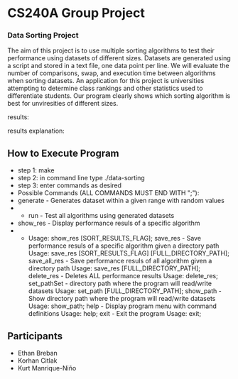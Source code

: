 # CS240A Group Project
### Data Sorting Project
The aim of this project is to use multiple sorting algorithms to test their performance using datasets of different sizes. Datasets are generated using a script and stored in a text file, one data point per line. We will evaluate the number of comparisons, swap, and execution time between algorithms when sorting datasets. An application for this project is universities attempting to determine class rankings and other statistics used to differentiate students. Our program clearly shows which sorting algorithm is best for unviresities of different sizes.

results:

results explanation:

## How to Execute Program
- step 1: make
- step 2: in command line type ./data-sorting
- step 3: enter commands as desired
- Possible Commands (ALL COMMANDS MUST END WITH ";"):
- generate - Generates dataset within a given range with random values
- - run - Test all algorithms using generated datasets
- show_res - Display performance resuls of a specific algorithm
- - Usage: show_res [SORT_RESULTS_FLAG];
  save_res - Save performance resuls of a specific algorithm given a directory path
    Usage: save_res [SORT_RESULTS_FLAG] [FULL_DIRECTORY_PATH];
  save_all_res - Save performance resuls of all algorithm given a directory path
    Usage: save_res [FULL_DIRECTORY_PATH];
  delete_res - Deletes ALL performance results
    Usage: delete_res;
  set_pathSet - directory path where the program will read/write datasets
    Usage: set_path [FULL_DIRECTORY_PATH];
  show_path - Show directory path where the program will read/write datasets
    Usage: show_path;
  help - Display program menu with command definitions
    Usage: help;
  exit - Exit the program
    Usage: exit;

## Participants
- Ethan Breban 
- Korhan Citlak 
- Kurt Manrique-Niño

